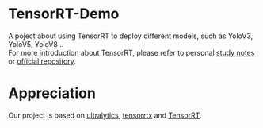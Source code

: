 # TensorRT-Demo
A poject about using TensorRT to deploy different models, such as YoloV3, YoloV5, YoloV8 .. <br />
For more introduction about TensorRT, please refer to personal [study notes](https://blog.csdn.net/weixin_43863869/category_12163130.html?spm=1001.2014.3001.5482) or [official repository](https://github.com/NVIDIA/TensorRT). 
# Appreciation
Our project is based on [ultralytics](https://github.com/ultralytics/ultralytics), [tensorrtx](https://github.com/wang-xinyu/tensorrtx) and [TensorRT](https://github.com/NVIDIA/TensorRT). <br />
